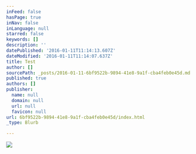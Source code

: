 ```yaml
---
inFeed: false
hasPage: true
inNav: false
inLanguage: null
starred: false
keywords: []
description: ''
datePublished: '2016-01-11T11:14:13.607Z'
dateModified: '2016-01-11T11:14:07.637Z'
title: Test
author: []
sourcePath: _posts/2016-01-11-6bf9522b-9894-41e8-9a1f-cba4feb0e45d.md
published: true
authors: []
publisher:
  name: null
  domain: null
  url: null
  favicon: null
url: 6bf9522b-9894-41e8-9a1f-cba4feb0e45d/index.html
_type: Blurb

---
```

![](https://s3-us-west-2.amazonaws.com/the-grid-img/p/e55ef01b10ddeb61caa35af373c083b7a6139043.jpg)